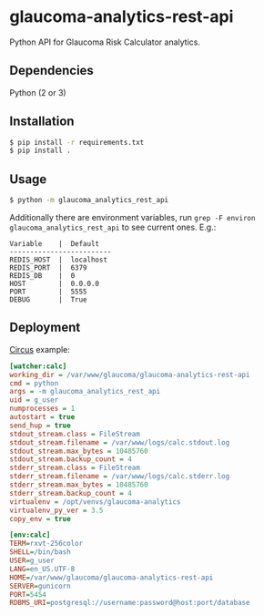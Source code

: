 glaucoma-analytics-rest-api
===========================

Python API for Glaucoma Risk Calculator analytics.

## Dependencies
Python (2 or 3)

## Installation
```sh
$ pip install -r requirements.txt
$ pip install .
```

## Usage
```sh
$ python -m glaucoma_analytics_rest_api
```

Additionally there are environment variables, run `grep -F environ glaucoma_analytics_rest_api` to see current ones. E.g.:

    Variable    |  Default
    -------------------------
    REDIS_HOST  |  localhost
    REDIS_PORT  |  6379
    REDIS_DB    |  0
    HOST        |  0.0.0.0
    PORT        |  5555
    DEBUG       |  True

## Deployment
[Circus](https://circus.readthedocs.io) example:
```ini
[watcher:calc]
working_dir = /var/www/glaucoma/glaucoma-analytics-rest-api
cmd = python
args = -m glaucoma_analytics_rest_api
uid = g_user
numprocesses = 1
autostart = true
send_hup = true
stdout_stream.class = FileStream
stdout_stream.filename = /var/www/logs/calc.stdout.log
stdout_stream.max_bytes = 10485760
stdout_stream.backup_count = 4
stderr_stream.class = FileStream
stderr_stream.filename = /var/www/logs/calc.stderr.log
stderr_stream.max_bytes = 10485760
stderr_stream.backup_count = 4
virtualenv = /opt/venvs/glaucoma-analytics
virtualenv_py_ver = 3.5
copy_env = true

[env:calc]
TERM=rxvt-256color
SHELL=/bin/bash
USER=g_user
LANG=en_US.UTF-8
HOME=/var/www/glaucoma/glaucoma-analytics-rest-api
SERVER=gunicorn
PORT=5454
RDBMS_URI=postgresql://username:password@host:port/database
```
